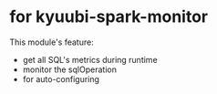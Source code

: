 # for kyuubi-spark-monitor

This module's feature:
- get all SQL's metrics during runtime
- monitor the sqlOperation
- for auto-configuring
